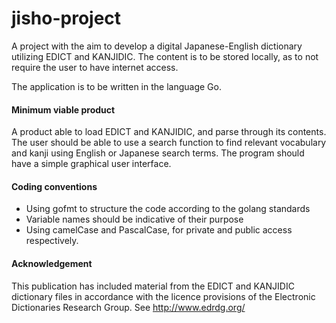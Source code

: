 # jisho-project

A project with the aim to develop a digital Japanese-English dictionary utilizing EDICT and KANJIDIC. 
The content is to be stored locally, as to not require the user to have internet access.

The application is to be written in the language Go.

#### Minimum viable product
A product able to load EDICT and KANJIDIC, and parse through its contents. 
The user should be able to use a search function to find relevant vocabulary and kanji using English or Japanese search terms. 
The program should have a simple graphical user interface.

#### Coding conventions
- Using gofmt to structure the code according to the golang standards
- Variable names should be indicative of their purpose
- Using camelCase and PascalCase, for private and public access respectively.

#### Acknowledgement
This publication has included material from the EDICT and KANJIDIC dictionary files in accordance with the licence provisions of the Electronic Dictionaries Research Group. 
See http://www.edrdg.org/

